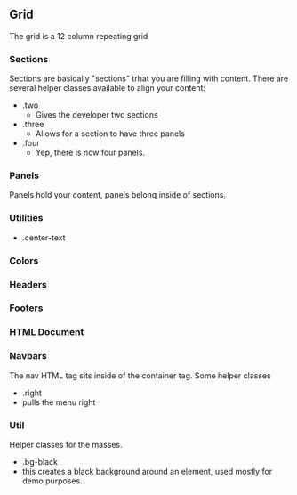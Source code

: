 ## Grid
The grid is a 12 column repeating grid

### Sections
Sections are basically "sections" trhat you are filling with content. There are several helper classes available to align your content:
- .two 
  - Gives the developer two sections
- .three
  - Allows for a section to have three panels
- .four
  - Yep, there is now four panels.

### Panels
Panels hold your content, panels belong inside of sections.

### Utilities
- .center-text

### Colors

### Headers

### Footers

### HTML Document

### Navbars
The nav HTML tag sits inside of the container tag. Some helper classes
- .right
 - pulls the menu right

### Util
Helper classes for the masses.
- .bg-black
 - this creates a black background around an element, used mostly for demo purposes. 
